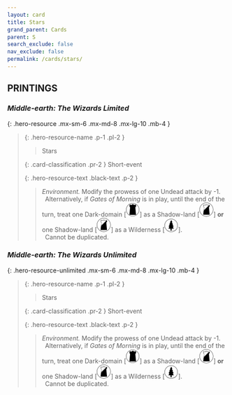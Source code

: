 ```yaml
---
layout: card
title: Stars
grand_parent: Cards
parent: S
search_exclude: false
nav_exclude: false
permalink: /cards/stars/
---
```


## PRINTINGS


### _Middle-earth: The Wizards Limited_

{: .hero-resource .mx-sm-6 .mx-md-8 .mx-lg-10 .mb-4 }
> {: .hero-resource-name .p-1 .pl-2 }
> > <div class="card-mp"></div>
> > <div class="card-name">Stars</div>
>
> {: .card-classification .pr-2 }
> Short-event
>
> {: .hero-resource-text .black-text .p-2 }
> > _Environment._ Modify the prowess of one Undead attack by -1. <br>&ensp;Alternatively, if _Gates of Morning_ is in play, until the end of the turn, treat one Dark-domain <nobr>[<img src="/assets/images/dark-domain.svg">]</nobr> as a Shadow-land <nobr>[<img src="/assets/images/shadow-land.svg">]</nobr> **or** one Shadow-land <nobr>[<img src="/assets/images/shadow-land.svg">]</nobr> as a Wilderness <nobr>[<img src="/assets/images/wilderness.svg">]</nobr>. <br>&ensp;Cannot be duplicated. 
> 

### _Middle-earth: The Wizards Unlimited_

{: .hero-resource-unlimited .mx-sm-6 .mx-md-8 .mx-lg-10 .mb-4 }
> {: .hero-resource-name .p-1 .pl-2 }
> > <div class="card-mp"></div>
> > <div class="card-name">Stars</div>
>
> {: .card-classification .pr-2 }
> Short-event
>
> {: .hero-resource-text .black-text .p-2 }
> > _Environment._ Modify the prowess of one Undead attack by -1. <br>&ensp;Alternatively, if _Gates of Morning_ is in play, until the end of the turn, treat one Dark-domain <nobr>[<img src="/assets/images/dark-domain.svg">]</nobr> as a Shadow-land <nobr>[<img src="/assets/images/shadow-land.svg">]</nobr> **or** one Shadow-land <nobr>[<img src="/assets/images/shadow-land.svg">]</nobr> as a Wilderness <nobr>[<img src="/assets/images/wilderness.svg">]</nobr>. <br>&ensp;Cannot be duplicated. 
> 
